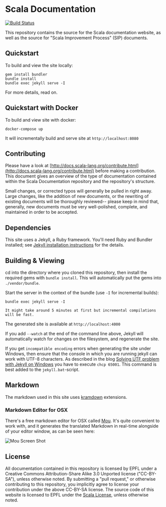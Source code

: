 # Scala Documentation #

[![Build Status](https://platform-ci.scala-lang.org/api/badges/scala/docs.scala-lang/status.svg)](https://platform-ci.scala-lang.org/scala/docs.scala-lang)

This repository contains the source for the Scala documentation website, as well as the source for "Scala Improvement Process" (SIP) documents.

## Quickstart ##

To build and view the site locally:

    gem install bundler
    bundle install
    bundle exec jekyll serve -I

For more details, read on.

## Quickstart with Docker ##

To build and view site with docker:

    docker-compose up

It will incrementally build and serve site at `http://localhost:8080`

## Contributing ##

Please have a look at [http://docs.scala-lang.org/contribute.html](http://docs.scala-lang.org/contribute.html) before making a contribution.
This document gives an overview of the type of documentation contained within the Scala Documentation repository and the repository's structure.

Small changes, or corrected typos will generally be pulled in right away. Large changes, like the addition of new documents, or the rewriting of
existing documents will be thoroughly reviewed-- please keep in mind that, generally, new documents must be very well-polished, complete, and maintained
in order to be accepted.

## Dependencies ##

This site uses a Jekyll, a Ruby framework. You'll need Ruby and Bundler installed; see [Jekyll installation instructions](http://jekyllrb.com/docs/installation/) for the details.

## Building & Viewing ##

cd into the directory where you cloned this repository, then install the required gems with `bundle install`. This will automatically put the gems into `./vendor/bundle`.

Start the server in the context of the bundle (use `-I` for incremental builds):

    bundle exec jekyll serve -I

`It might take around 5 minutes at first but incremental compilations will be fast.`

The generated site is available at `http://localhost:4000`

If you add `--watch` at the end of the command line above, Jekyll will automatically watch for changes on the filesystem, and regenerate the site.

If you get `incompatible encoding` errors when generating the site under Windows, then ensure that the
console in which you are running jekyll can work with UTF-8 characters. As described in the blog
[Solving UTF problem with Jekyll on Windows](http://joseoncode.com/2011/11/27/solving-utf-problem-with-jekyll-on-windows/)
you have to execute `chcp 65001`. This command is best added to the `jekyll.bat`-script.

## Markdown ##

The markdown used in this site uses [kramdown](http://kramdown.gettalong.org/) extensions.

### Markdown Editor for OSX ###

There's a free markdown editor for OSX called [Mou](http://25.io/mou/). It's quite convenient to work with, and it generates the translated Markdown in real-time alongside of your editor window, as can be seen here:

![Mou Screen Shot](http://25.io/mou/img/1.png)

## License ##

All documentation contained in this repository is licensed by EPFL under a Creative Commons Attribution-Share Alike 3.0 Unported license ("CC-BY-SA"), unless otherwise noted. By submitting a "pull request," or otherwise contributing to this repository, you implicitly agree to license your contribution under the above CC-BY-SA license. The source code of this website is licensed to EPFL under the [Scala License](http://www.scala-lang.org/node/146), unless otherwise noted.
